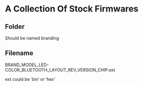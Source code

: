 # A Collection Of Stock Firmwares

## Folder

Should be named branding

## Filename

BRAND_MODEL_LED-COLOR_BLUETOOTH_LAYOUT_REV_VERSION_CHIP.ext

ext could be ‘bin’ or ‘hex’
